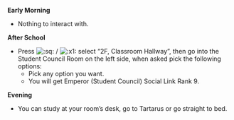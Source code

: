 **Early Morning**

- Nothing to interact with.

**After School**

- Press ![:sq:](/assets/square.png) / ![:x1:](/assets/x1.png) select “2F, Classroom Hallway”, then go into the Student Council Room on the left side, when asked pick the following options:
  - Pick any option you want.
  - You will get Emperor (Student Council) Social Link Rank 9.

**Evening**

- You can study at your room’s desk, go to Tartarus or go straight to bed.
